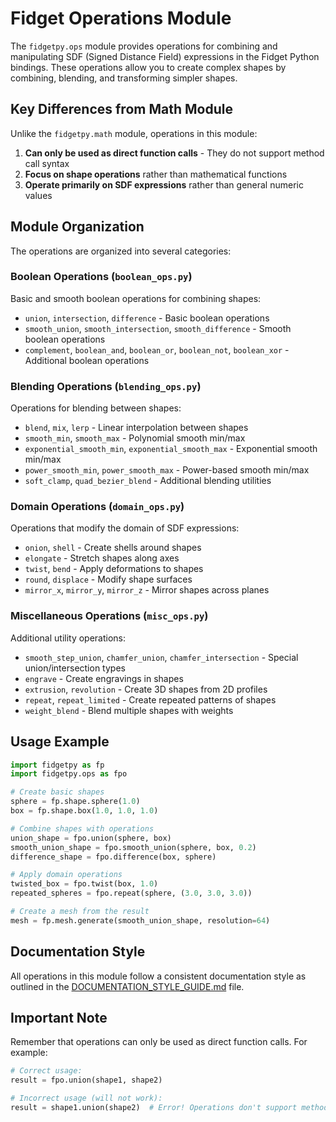 # Fidget Operations Module

The `fidgetpy.ops` module provides operations for combining and manipulating SDF (Signed Distance Field) expressions in the Fidget Python bindings. These operations allow you to create complex shapes by combining, blending, and transforming simpler shapes.

## Key Differences from Math Module

Unlike the `fidgetpy.math` module, operations in this module:

1. **Can only be used as direct function calls** - They do not support method call syntax
2. **Focus on shape operations** rather than mathematical functions
3. **Operate primarily on SDF expressions** rather than general numeric values

## Module Organization

The operations are organized into several categories:

### Boolean Operations (`boolean_ops.py`)

Basic and smooth boolean operations for combining shapes:

- `union`, `intersection`, `difference` - Basic boolean operations
- `smooth_union`, `smooth_intersection`, `smooth_difference` - Smooth boolean operations
- `complement`, `boolean_and`, `boolean_or`, `boolean_not`, `boolean_xor` - Additional boolean operations

### Blending Operations (`blending_ops.py`)

Operations for blending between shapes:

- `blend`, `mix`, `lerp` - Linear interpolation between shapes
- `smooth_min`, `smooth_max` - Polynomial smooth min/max
- `exponential_smooth_min`, `exponential_smooth_max` - Exponential smooth min/max
- `power_smooth_min`, `power_smooth_max` - Power-based smooth min/max
- `soft_clamp`, `quad_bezier_blend` - Additional blending utilities

### Domain Operations (`domain_ops.py`)

Operations that modify the domain of SDF expressions:

- `onion`, `shell` - Create shells around shapes
- `elongate` - Stretch shapes along axes
- `twist`, `bend` - Apply deformations to shapes
- `round`, `displace` - Modify shape surfaces
- `mirror_x`, `mirror_y`, `mirror_z` - Mirror shapes across planes

### Miscellaneous Operations (`misc_ops.py`)

Additional utility operations:

- `smooth_step_union`, `chamfer_union`, `chamfer_intersection` - Special union/intersection types
- `engrave` - Create engravings in shapes
- `extrusion`, `revolution` - Create 3D shapes from 2D profiles
- `repeat`, `repeat_limited` - Create repeated patterns of shapes
- `weight_blend` - Blend multiple shapes with weights

## Usage Example

```python
import fidgetpy as fp
import fidgetpy.ops as fpo

# Create basic shapes
sphere = fp.shape.sphere(1.0)
box = fp.shape.box(1.0, 1.0, 1.0)

# Combine shapes with operations
union_shape = fpo.union(sphere, box)
smooth_union_shape = fpo.smooth_union(sphere, box, 0.2)
difference_shape = fpo.difference(box, sphere)

# Apply domain operations
twisted_box = fpo.twist(box, 1.0)
repeated_spheres = fpo.repeat(sphere, (3.0, 3.0, 3.0))

# Create a mesh from the result
mesh = fp.mesh.generate(smooth_union_shape, resolution=64)
```

## Documentation Style

All operations in this module follow a consistent documentation style as outlined in the [DOCUMENTATION_STYLE_GUIDE.md](./DOCUMENTATION_STYLE_GUIDE.md) file.

## Important Note

Remember that operations can only be used as direct function calls. For example:

```python
# Correct usage:
result = fpo.union(shape1, shape2)

# Incorrect usage (will not work):
result = shape1.union(shape2)  # Error! Operations don't support method call syntax